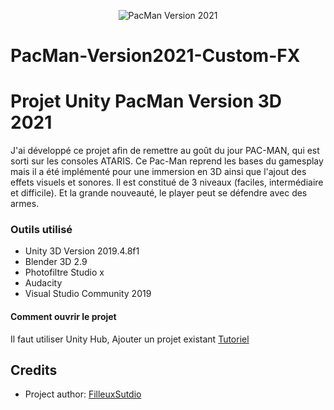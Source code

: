 <p align="center">
  <img alt="PacMan Version 2021" src="https://www.filleuxstudio.fr/img/portfolio/P4.png"/>
  <h1>PacMan-Version2021-Custom-FX</h1>
</p>

# Projet Unity PacMan Version 3D 2021
J'ai développé ce projet afin de remettre au goût du jour PAC-MAN, qui est sorti sur les consoles ATARIS. Ce Pac-Man reprend les bases du gamesplay mais il a été implémenté pour une immersion en 3D ainsi que l'ajout des effets visuels et sonores. Il est constitué de 3 niveaux (faciles, intermédiaire et difficile). Et la grande nouveauté, le player peut se défendre avec des armes.
### Outils utilisé ###
- Unity 3D Version 2019.4.8f1
- Blender 3D 2.9
- Photofiltre Studio x
- Audacity
- Visual Studio Community 2019

#### Comment ouvrir le projet ####

Il faut utiliser Unity Hub, Ajouter un projet existant [Tutoriel](https://docs.unity3d.com/Manual/GettingStartedOpeningProjects.html)

## Credits

* Project author: [FilleuxSutdio](https://www.filleuxstudio.fr/)
